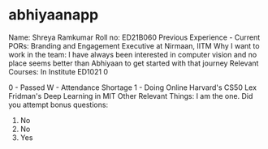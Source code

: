 # abhiyaanapp
Name:
Shreya Ramkumar
Roll no:
ED21B060
Previous Experience - 
Current PORs:
Branding and Engagement Executive at Nirmaan, IITM
Why I want to work in the team:
I have always been interested in computer vision and no place seems better than Abhiyaan to get started with that journey
Relevant Courses:
In Institute
ED1021
0

0 - Passed
W - Attendance Shortage
1 - Doing
Online
Harvard's CS50
Lex Fridman's Deep Learning in MIT
Other Relevant Things:
I am the one.
Did you attempt bonus questions:
1. No
2. No
3. Yes

